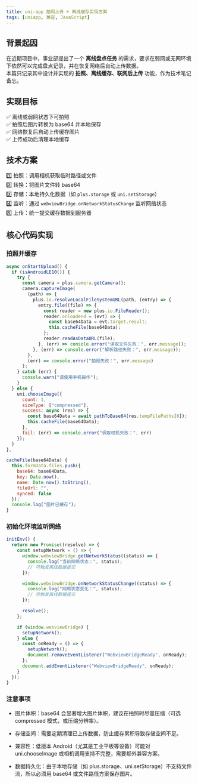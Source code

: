 ```yaml
---
title: uni-app 拍照上传 + 离线缓存实现方案
tags: [uniapp, 兼容, JavaScript]
---
```


## 背景起因

在近期项目中，事业部提出了一个 **离线盘点任务** 的需求，要求在弱网或无网环境下依然可以完成盘点记录，并在恢复网络后自动上传数据。  
本篇只记录其中设计并实现的 **拍照、离线缓存、联网后上传** 功能，作为技术笔记备忘。

## 实现目标

✅ 离线或弱网状态下可拍照  
✅ 拍照后图片转换为 base64 并本地保存  
✅ 网络恢复后自动上传缓存图片  
✅ 上传成功后清理本地缓存

## 技术方案

1️⃣ 拍照：调用相机获取临时路径或文件  
2️⃣ 转换：将图片文件转 base64  
3️⃣ 存储：本地持久化数据（如 `plus.storage` 或 `uni.setStorage`）  
4️⃣ 监听：通过 `webviewBridge.onNetworkStatusChange` 监听网络状态  
5️⃣ 上传：统一提交缓存数据到服务器

## 核心代码实现

### 拍照并缓存

```js
async onStartUpload() {
  if (isAndroidLE10()) {
    try {
      const camera = plus.camera.getCamera();
      camera.captureImage(
        (path) => {
          plus.io.resolveLocalFileSystemURL(path, (entry) => {
            entry.file((file) => {
              const reader = new plus.io.FileReader();
              reader.onloadend = (evt) => {
                const base64Data = evt.target.result;
                this.cacheFile(base64Data);
              };
              reader.readAsDataURL(file);
            }, (err) => console.error("读取文件失败：", err.message));
          }, (err) => console.error("解析路径失败：", err.message));
        },
        (err) => console.error("拍照失败：", err.message)
      );
    } catch (err) {
      console.warn("请使用手机操作");
    }
  } else {
    uni.chooseImage({
      count: 1,
      sizeType: ["compressed"],
      success: async (res) => {
        const base64Data = await pathToBase64(res.tempFilePaths[0]);
        this.cacheFile(base64Data);
      },
      fail: (err) => console.error("调取相机失败：", err)
    });
  }
},

cacheFile(base64Data) {
  this.formData.files.push({
    base64: base64Data,
    key: Date.now(),
    name: Date.now().toString(),
    fileUrl: "",
    synced: false
  });
  console.log("图片已缓存");
}
```

### 初始化环境监听网络

```js
initEnv() {
  return new Promise((resolve) => {
    const setupNetwork = () => {
      window.webviewBridge.getNetworkStatus((status) => {
        console.log("当前网络状态：", status);
        // 可触发离线数据提交
      });

      window.webviewBridge.onNetworkStatusChange((status) => {
        console.log("网络状态变化：", status);
        // 可触发离线数据提交
      });

      resolve();
    };

    if (window.webviewBridge) {
      setupNetwork();
    } else {
      const onReady = () => {
        setupNetwork();
        document.removeEventListener("WebviewBridgeReady", onReady);
      };
      document.addEventListener("WebviewBridgeReady", onReady);
    }
  });
}

```

### 注意事项

- 图片体积：base64 会显著增大图片体积，建议在拍照时尽量压缩（可选 compressed 模式，或压缩分辨率）。

- 存储空间：需要定期清理已上传数据，防止缓存累积导致存储空间不足。

- 兼容性：低版本 Android（尤其是工业平板等设备）可能对 uni.chooseImage 或相机调用支持不完整，需要额外兼容方案。

- 数据持久化：由于本地存储（如 plus.storage、uni.setStorage）不支持文件流，所以必须用 base64 或文件路径方案保存图片。
